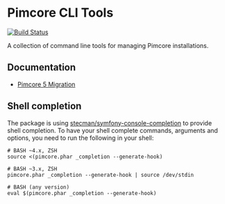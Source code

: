 # Pimcore CLI Tools

[![Build Status](https://travis-ci.org/pimcore/pimcore-cli.svg?branch=master)](https://travis-ci.org/pimcore/pimcore-cli)

A collection of command line tools for managing Pimcore installations.

## Documentation

* [Pimcore 5 Migration](./doc/pimcore_5_migration.md)

## Shell completion

The package is using [stecman/symfony-console-completion](https://github.com/stecman/symfony-console-completion) to provide
shell completion. To have your shell complete commands, arguments and options, you need to run the following in your
shell:

```
# BASH ~4.x, ZSH
source <(pimcore.phar _completion --generate-hook)

# BASH ~3.x, ZSH
pimcore.phar _completion --generate-hook | source /dev/stdin

# BASH (any version)
eval $(pimcore.phar _completion --generate-hook)
```
